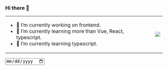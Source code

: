 ### Hi there 👋


<table>
  <tr>
    <td>
      <ul>
        <li>
          🔭 I’m currently working on frontend.
        </li>
        <li>
          🌱 I’m currently learning more than Vue, React, typescript.
        </li>
        <li>
         🌱 I’m currently learning typescript.
        </li>
      </ul>
    </td>
    <td>
      <img src='https://stats.quine.sh/DarkAngel637/languages-over-time?theme=dark'/>
    </td>
  </tr>
</table>
<input type='date'/>



<!--
**DarkAngel637/DarkAngel637** is a ✨ _special_ ✨ repository because its `README.md` (this file) appears on your GitHub profile.

Here are some ideas to get you started:

- 🔭 I’m currently working on ...
- 🌱 I’m currently learning ...
- 👯 I’m looking to collaborate on ...
- 🤔 I’m looking for help with ...
- 💬 Ask me about ...
- 📫 How to reach me: ...
- 😄 Pronouns: ...
- ⚡ Fun fact: ...
[![DarkAngel637's GitHub | Languages Over Time](https://stats.quine.sh/DarkAngel637/languages-over-time?theme=dark)](https://quine.sh?utm_source=widgets&utm_campaign=DarkAngel637)
-->


